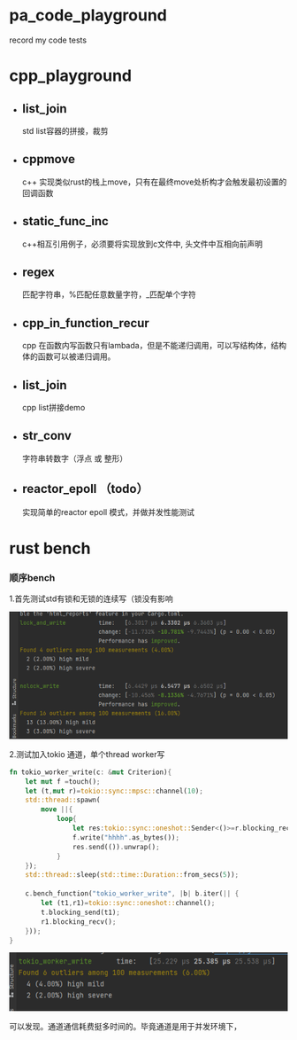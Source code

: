 # pa_code_playground
record my code tests

# cpp_playground

- ## list_join

    std list容器的拼接，裁剪

- ## cppmove

    c++ 实现类似rust的栈上move，只有在最终move处析构才会触发最初设置的回调函数

- ## static_func_inc

    c++相互引用例子，必须要将实现放到c文件中, 头文件中互相向前声明

- ## regex

    匹配字符串，%匹配任意数量字符，_匹配单个字符

- ## cpp_in_function_recur 

    cpp 在函数内写函数只有lambada，但是不能递归调用，可以写结构体，结构体的函数可以被递归调用。

- ## list_join

    cpp list拼接demo

- ## str_conv

    字符串转数字（浮点 或 整形）

- ## reactor_epoll （todo）

    实现简单的reactor epoll 模式，并做并发性能测试

# rust bench
### 顺序bench

1.首先测试std有锁和无锁的连续写（锁没有影响

![](./rc/std_write.png)

2.测试加入tokio 通道，单个thread worker写

```rust
fn tokio_worker_write(c: &mut Criterion){
    let mut f =touch();
    let (t,mut r)=tokio::sync::mpsc::channel(10);
    std::thread::spawn(
        move ||{
            loop{
                let res:tokio::sync::oneshot::Sender<()>=r.blocking_recv().unwrap();
                f.write("hhhh".as_bytes());
                res.send(()).unwrap();
            }
    });
    std::thread::sleep(std::time::Duration::from_secs(5));

    c.bench_function("tokio_worker_write", |b| b.iter(|| {
        let (t1,r1)=tokio::sync::oneshot::channel();
        t.blocking_send(t1);
        r1.blocking_recv();
    }));
}
```

![](./rc/wait_worker.png)

可以发现。通道通信耗费挺多时间的。毕竟通道是用于并发环境下，
